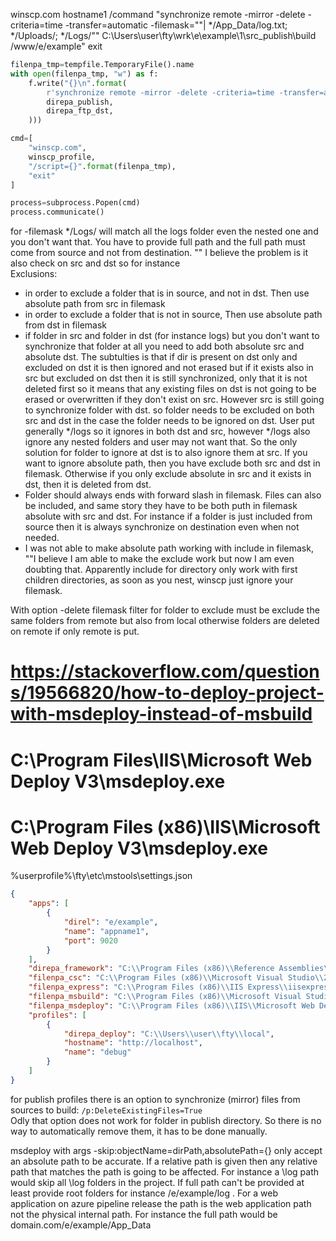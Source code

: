winscp.com hostname1 /command "synchronize remote -mirror -delete -criteria=time -transfer=automatic -filemask=""| */App_Data/log.txt; */Uploads/; */Logs/"" C:\Users\user\fty\wrk\e\example\1\src\_publish\build /www/e/example" exit

```python
filenpa_tmp=tempfile.TemporaryFile().name
with open(filenpa_tmp, "w") as f:
    f.write("{}\n".format(
        r'synchronize remote -mirror -delete -criteria=time -transfer=automatic -filemask="| */App_Data/log.txt; */Uploads/; */Logs/" "{}" "{}"'.format(
        direpa_publish,
        direpa_ftp_dst,
    )))

cmd=[
    "winscp.com",
    winscp_profile,
    "/script={}".format(filenpa_tmp),
    "exit"
]

process=subprocess.Popen(cmd)
process.communicate()
```

for -filemask */Logs/ will match all the logs folder even the nested one and you don't want that. You have to provide full path and the full path must come from source and not from destination.
"" I believe the problem is it also check on src and dst so for instance  
Exclusions:  
- in order to exclude a folder that is in source, and not in dst. Then use absolute path from src in filemask
- in order to exclude a folder that is not in source, Then use absolute path from dst in filemask
- if folder in src and folder in dst (for instance logs) but you don't want to synchronize that folder at all you need to add both absolute src and absolute dst. The subtulties is that if dir is present on dst only and excluded on dst it is then ignored and not erased but if it exists also in src but excluded on dst then it is still synchronized, only that it is not deleted first so it means that any existing files on dst is not going to be erased or overwritten if they don't exist on src. However src is still going to synchronize folder with dst. so folder needs to be excluded on both src and dst in the case the folder needs to be ignored on dst. User put generally */logs so it ignores in both dst and src, however */logs also ignore any nested folders and user may not want that. So the only solution for folder to ignore at dst is to also ignore them at src. If you want to ignore absolute path, then you have exclude both src and dst in filemask. Otherwise if you only exclude absolute in src and it exists in dst, then it is deleted from dst.
- Folder should always ends with forward slash in filemask. Files can also be included, and same story they have to be both puth in filemask absolute with src and dst. For instance if a folder is just included from source then it is always synchronize on destination even when not needed.
- I was not able to make absolute path working with include in filemask, ""I believe I am able to make the exclude work but now I am even doubting that. Apparently include for directory only work with first children directories, as soon as you nest, winscp just ignore your filemask.

With option -delete filemask filter for folder to exclude must be exclude the same folders from remote but also from local otherwise folders are deleted on remote if only remote is put.

# https://stackoverflow.com/questions/19566820/how-to-deploy-project-with-msdeploy-instead-of-msbuild
# C:\Program Files\IIS\Microsoft Web Deploy V3\msdeploy.exe
# C:\Program Files (x86)\IIS\Microsoft Web Deploy V3\msdeploy.exe


%userprofile%\fty\etc\mstools\settings.json
```json
{
    "apps": [
        {
            "direl": "e/example",
            "name": "appname1",
            "port": 9020
        }
    ],
    "direpa_framework": "C:\\Program Files (x86)\\Reference Assemblies\\Microsoft\\Framework\\.NETFramework",
    "filenpa_csc": "C:\\Program Files (x86)\\Microsoft Visual Studio\\2019\\Community\\MSBuild\\Current\\Bin\\Roslyn\\csc.exe",
    "filenpa_express": "C:\\Program Files (x86)\\IIS Express\\iisexpress.exe",
    "filenpa_msbuild": "C:\\Program Files (x86)\\Microsoft Visual Studio\\2019\\Community\\MSBuild\\Current\\Bin\\msbuild.exe",
    "filenpa_msdeploy": "C:\\Program Files (x86)\\IIS\\Microsoft Web Deploy V3\\msdeploy.exe",
    "profiles": [
        {
            "direpa_deploy": "C:\\Users\\user\\fty\\local",
            "hostname": "http://localhost",
            "name": "debug"
        }
    ]
}
```

for publish profiles there is an option to synchronize (mirror) files from sources to build: `/p:DeleteExistingFiles=True`  
Odly that option does not work for folder in publish directory. So there is no way to automatically remove them, it has to be done manually.   

msdeploy with args -skip:objectName=dirPath,absolutePath={} only accept an absolute path to be accurate. If a relative path is given then any relative path that matches the path is going to be affected. For instance a \\log path would skip all \\log folders in the project. If full path can't be provided at least provide root folders for instance /e/example/log . For a web application on azure pipeline release the path is the web application path not the physical internal path. For instance the full path would be domain.com/e/example/App_Data
